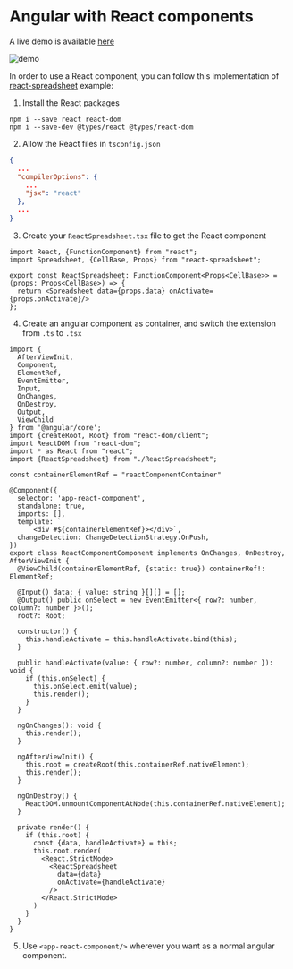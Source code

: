 # Angular with React components

A live demo is available [here](https://wandri.github.io/angular-with-react-components/)

![demo](https://github.com/wandri/angular-with-react-components/assets/15016833/9b3cf9d5-5504-404b-b16a-263852a747f6)

In order to use a React component, you can follow this implementation of [react-spreadsheet](https://github.com/iddan/react-spreadsheet) example:

1. Install the React packages

```
npm i --save react react-dom
npm i --save-dev @types/react @types/react-dom
```

2. Allow the React files in `tsconfig.json`

```json
{
  ...
  "compilerOptions": {
    ...
    "jsx": "react"
  },
  ...
}

```

3. Create your `ReactSpreadsheet.tsx` file to get the React component

```tsx
import React, {FunctionComponent} from "react";
import Spreadsheet, {CellBase, Props} from "react-spreadsheet";

export const ReactSpreadsheet: FunctionComponent<Props<CellBase>> = (props: Props<CellBase>) => {
  return <Spreadsheet data={props.data} onActivate={props.onActivate}/>
};
```

4. Create an angular component as container, and switch the extension from `.ts` to `.tsx`

```tsx
import {
  AfterViewInit,
  Component,
  ElementRef,
  EventEmitter,
  Input,
  OnChanges,
  OnDestroy,
  Output,
  ViewChild
} from '@angular/core';
import {createRoot, Root} from "react-dom/client";
import ReactDOM from "react-dom";
import * as React from "react";
import {ReactSpreadsheet} from "./ReactSpreadsheet";

const containerElementRef = "reactComponentContainer"

@Component({
  selector: 'app-react-component',
  standalone: true,
  imports: [],
  template: `
      <div #${containerElementRef}></div>`,
  changeDetection: ChangeDetectionStrategy.OnPush,
})
export class ReactComponentComponent implements OnChanges, OnDestroy, AfterViewInit {
  @ViewChild(containerElementRef, {static: true}) containerRef!: ElementRef;

  @Input() data: { value: string }[][] = [];
  @Output() public onSelect = new EventEmitter<{ row?: number, column?: number }>();
  root?: Root;

  constructor() {
    this.handleActivate = this.handleActivate.bind(this);
  }

  public handleActivate(value: { row?: number, column?: number }): void {
    if (this.onSelect) {
      this.onSelect.emit(value);
      this.render();
    }
  }

  ngOnChanges(): void {
    this.render();
  }

  ngAfterViewInit() {
    this.root = createRoot(this.containerRef.nativeElement);
    this.render();
  }

  ngOnDestroy() {
    ReactDOM.unmountComponentAtNode(this.containerRef.nativeElement);
  }

  private render() {
    if (this.root) {
      const {data, handleActivate} = this;
      this.root.render(
        <React.StrictMode>
          <ReactSpreadsheet
            data={data}
            onActivate={handleActivate}
          />
        </React.StrictMode>
      )
    }
  }
}
```

5. Use `<app-react-component/>` wherever you want as a normal angular component.

